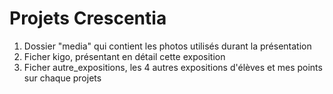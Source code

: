 # Projets Crescentia

1. Dossier "media" qui contient les photos utilisés durant la présentation
2. Ficher kigo, présentant en détail cette exposition
3. Ficher autre_expositions, les 4 autres expositions d'élèves et mes points sur chaque projets

